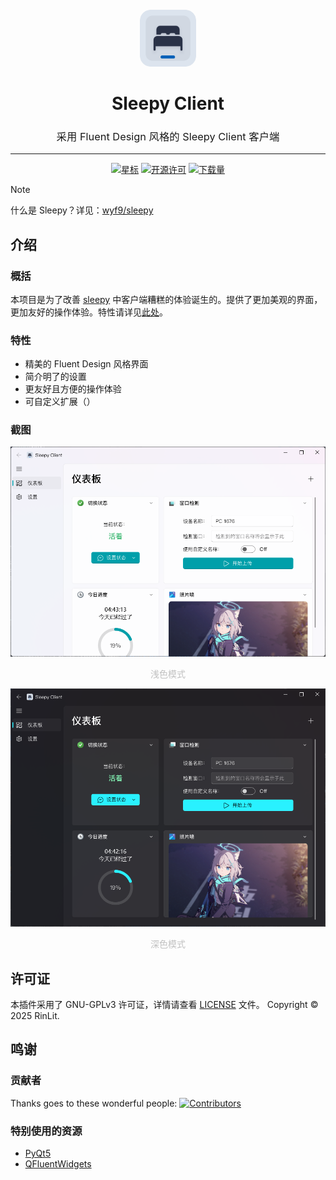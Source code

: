 <div align="center" style="text-align:center; padding-top: 20px;">
<img src="assets/images/favicon.png" alt="插件图标" width="18%" style="border-radius: 18%;">
<h1>Sleepy Client</h1>

<h3 style="font-weight: normal;">采用 Fluent Design 风格的 Sleepy Client 客户端</h3>

<hr>

[![星标](https://img.shields.io/github/stars/rinlit-233-shiroko/sleepy-client?style=for-the-badge&color=orange&label=星标)](https://github.com/rinlit-233-shiroko/sleepy-client)
[![开源许可](https://img.shields.io/badge/license-GPL3.0-darkcyan.svg?label=开源许可证&style=for-the-badge)](https://github.com/rinlit-233-shiroko/sleepy-client)
[![下载量](https://img.shields.io/github/downloads/rinlit-233-shiroko/sleepy-client/total.svg?label=下载量&color=green&style=for-the-badge)](https://github.com/rinlit-233-shiroko/sleepy-client)

</div>

> [!NOTE]
> 什么是 Sleepy？详见：[wyf9/sleepy](https://github.com/wyf9/sleepy)

## 介绍

### 概括
本项目是为了改善 [sleepy](https://github.com/wyf9/sleepy) 中客户端糟糕的体验诞生的。提供了更加美观的界面，更加友好的操作体验。特性请详见[此处](#特性)。

### 特性

- 精美的 Fluent Design 风格界面
- 简介明了的设置
- 更友好且方便的操作体验
- 可自定义扩展（）

### 截图
![截图1（亮色）](docs/images/light-1.png)
<center style="font-size:14px;color:#C0C0C0;">浅色模式</center> 

![截图2（暗色）](docs/images/dark-1.png)
<center style="font-size:14px;color:#C0C0C0;">深色模式</center>

## 许可证
本插件采用了 GNU-GPLv3 许可证，详情请查看 [LICENSE](LICENSE) 文件。
Copyright © 2025 RinLit.

## 鸣谢

### 贡献者
Thanks goes to these wonderful people:
[![Contributors](http://contrib.nn.ci/api?repo=Rinlit-233-shiroko/sleepy-client)](https://github.com/rinlit-233-shiroko/sleepy-client/graphs/contributors)

### 特别使用的资源

- [PyQt5](https://www.riverbankcomputing.com/static/Docs/PyQt5/)
- [QFluentWidgets](https://github.com/zhiyiYo/PyQt-Fluent-Widgets)